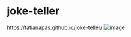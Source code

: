# joke-teller
https://tatianapas.github.io/joke-teller/
![image](https://user-images.githubusercontent.com/81549043/172964129-3f59a810-04ec-4d7b-9c4a-b8e34ddad22f.png)

